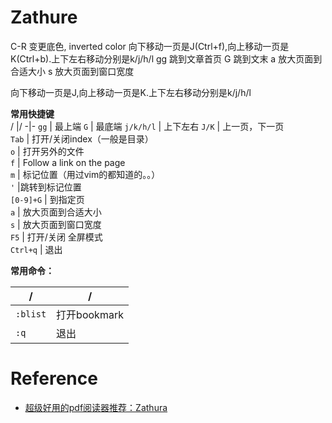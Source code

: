 # Zathure
C-R 变更底色, inverted color
向下移动一页是J(Ctrl+f),向上移动一页是K(Ctrl+b).上下左右移动分别是k/j/h/l
gg 跳到文章首页
G 跳到文末
a 放大页面到合适大小
s 放大页面到窗口宽度

向下移动一页是J,向上移动一页是K.上下左右移动分别是k/j/h/l  

**常用快捷键**  
/ |/
-|-
`gg` | 最上端
`G` | 最底端
`j/k/h/l` | 上下左右
`J/K` | 上一页，下一页  
`Tab` | 打开/关闭index（一般是目录）  
`o` | 打开另外的文件  
`f` | Follow a link on the page  
`m` | 标记位置（用过vim的都知道的。。）  
`'` |跳转到标记位置  
`[0-9]+G` | 到指定页  
`a` | 放大页面到合适大小  
`s` | 放大页面到窗口宽度  
`F5` | 打开/关闭 全屏模式  
`Ctrl+q` | 退出  


**常用命令：**  

/ |/
-|-
`:blist` | 打开bookmark  
`:q` | 退出

# Reference

- [超级好用的pdf阅读器推荐：Zathura](https://www.douban.com/group/topic/22778587/?type=like)
